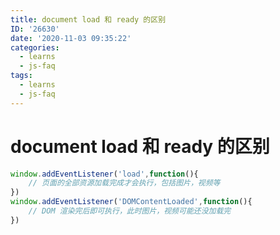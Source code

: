 ```yaml
---
title: document load 和 ready 的区别
ID: '26630'
date: '2020-11-03 09:35:22'
categories:
  - learns
  - js-faq
tags:
  - learns
  - js-faq
---
```


# document load 和 ready 的区别

``` js 
window.addEventListener('load',function(){
    // 页面的全部资源加载完成才会执行，包括图片，视频等
})
window.addEventListener('DOMContentLoaded',function(){
    // DOM 渲染完后即可执行，此时图片，视频可能还没加载完
})
```
